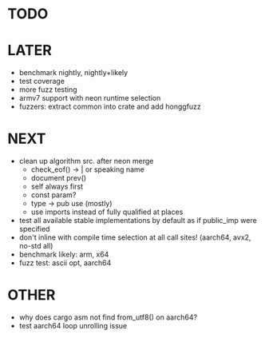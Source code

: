 # TODO

# LATER
* benchmark nightly, nightly+likely
* test coverage
* more fuzz testing
* armv7 support with neon runtime selection
* fuzzers: extract common into crate and add honggfuzz

# NEXT
* clean up algorithm src. after neon merge
  * check_eof() -> | or speaking name
  * document prev()
  * self always first
  * const param?
  * type -> pub use (mostly)
  * use imports instead of fully qualified at places
* test all available stable implementations by default as if public_imp were specified
* don't inline with compile time selection at all call sites! (aarch64, avx2, no-std all)
* benchmark likely: arm, x64
* fuzz test: ascii opt, aarch64

# OTHER
* why does cargo asm not find from_utf8() on aarch64?
* test aarch64 loop unrolling issue